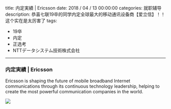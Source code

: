 title: 内定実績 | Ericsson
date: 2018 / 04 / 13 00:00:00
categories: 就职辅导
description: 恭喜七联19卒的同学内定全球最大的移动通讯设备商【爱立信】！！这个实在是太厉害了
tags: 
- 19卒
- 内定
- 正选考
- NTTデータシステム技術株式会社

---

### 内定実績 | Ericsson

Ericsson is shaping the future of mobile broadband Internet communications through its continuous technology leadership, helping to create the most powerful communication companies in the world.

![](http://wx2.sinaimg.cn/mw690/a9a40e85gy1fqb6xgsg1cj20qo1bfjvs.jpg)